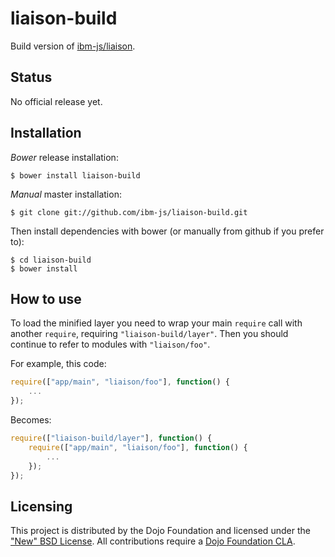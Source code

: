 # liaison-build

Build version of [ibm-js/liaison](https://github.com/ibm-js/liaison).

## Status

No official release yet.

## Installation

_Bower_ release installation:

    $ bower install liaison-build

_Manual_ master installation:

    $ git clone git://github.com/ibm-js/liaison-build.git

Then install dependencies with bower (or manually from github if you prefer to):

	$ cd liaison-build
	$ bower install


## How to use

To load the minified layer you need to wrap your main `require` call with another `require`, requiring `"liaison-build/layer"`. Then you should continue to
refer to modules with `"liaison/foo"`.

For example, this code:
```js
require(["app/main", "liaison/foo"], function() {
	...
});
```
Becomes:
```js
require(["liaison-build/layer"], function() {
	require(["app/main", "liaison/foo"], function() {
		...
	});
});
```

## Licensing

This project is distributed by the Dojo Foundation and licensed under the ["New" BSD License](./LICENSE).
All contributions require a [Dojo Foundation CLA](http://dojofoundation.org/about/claForm).
